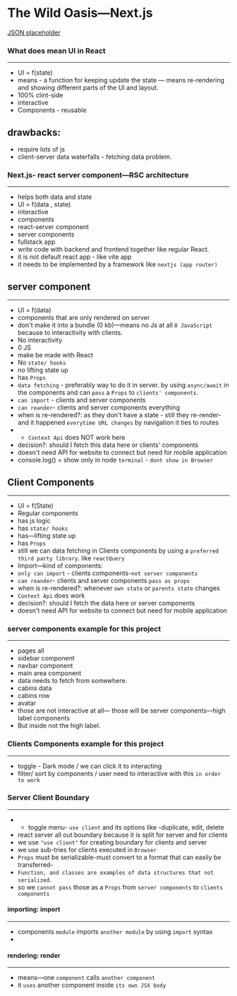 # The Wild Oasis—Next.js

[JSON placeholder](https://jsonplaceholder.typicode.com/)



### What does mean UI in React 
---------------------------
- UI = f(state)
- means - a function for keeping update the state — means re-rendering and showing different parts of the UI and layout.
- 100% clint-side
- interactive 
- Components - reusable 

drawbacks: 
----------
- require lots of js 
- client-server data waterfalls - fetching data problem. 


### Next.js- react server component—RSC architecture
---------------------------------------------------
- helps both data and state
- UI = f(data , state)
- interactive 
- components 
- react-server component
- server components
- fullstack app
- write code with backend and frontend together like regular React. 
- it is not default react app - like vite app
- it needs to be implemented by a framework like `nextjs (app router)`



## server component 
-------------------
- UI = f(data)
- components that are only rendered on server 
- don't make it into a bundle (0 kb)—means no Js at all `0 JavaScript` because to interactivity with clients. 
- No interactivity
- 0 JS 
- make be made with React 
- No `state/ hooks`
- no lifting state up
- has `Props`
- `data fetching` - preferably way to do it in server. by using `async/await` in the components and can `pass` a `Props` to `clients' components`. 
- `can import` - clients and server components 
- `can reander`- clients and server components everything
- when is re-rendered?: as they don't have a state - still they re-render- and it happened `everytime URL changes` by navigation it ties to routes
- - `Context Api` does NOT work here 
- decision?: should I fetch this data here or clients' components 
- doesn't need API for website to connect but need for mobile application 
- console.log() = show only in node `terminal` - `dont show in Browser` 



## Client Components
--------------------
- UI = f(State)
- Regular components 
- has js logic 
- has `state/ hooks`
- has—lifting state up
- has `Props`
- still we can data fetching in Clients components by using a `preferred third party library`. like `reactQuery` 
- Import—kind of components: 
- `only can import` - clients components-`not server components` 
- `can reander`- clients and server components `pass as props`
- when is re-rendered?: whenever `own state` or `parents state` changes 
- `Context Api` does work 
- decision?: should I fetch the data here or server components
- doesn't need API for website to connect but need for mobile application



### server components example for this project
----------------------------------------------
- pages all 
- sidebar component 
- navbar component
- main area component
- data needs to fetch from somewhere. 
- cabins data 
- cabins row 
- avatar 
- those are not interactive at all— those will be server components—high label components 
- But inside not the high label. 


### Clients Components example for this project
-----------------------------------------------
- toggle - Dark mode / we can click it to interacting 
- filter/ sort by components / user need to interactive with this `in order to work`



### Server Client Boundary 
--------------------------
- - toggle menu- `use client` and its options like -duplicate, edit, delete
- react server all out boundary because it is split for server and for clients 
- we use `"use client"` for creating boundary for clients and server 
- we use sub-tries for clients executed in `Browser`
- `Props` must be serializable-must convert to a format that can easily be transferred- 
- `Function, and classes are examples of data structures that not serialized`. 
- so we `cannot pass` those as a `Props` from `server components` to `clients components` 


#### importing: import
----------------------
- components `module` imports `another module` by using `import` syntax
- 
#### rendering: render
---------------------
- means—one `component` calls `another component` 
- it `uses` another component inside `its own JSX body `

